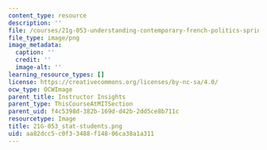 ```yaml
---
content_type: resource
description: ''
file: /courses/21g-053-understanding-contemporary-french-politics-spring-2014/aa82dcc5c0f33488f14806ca38a1a311_21G-053_stat-students.png
file_type: image/png
image_metadata:
  caption: ''
  credit: ''
  image-alt: ''
learning_resource_types: []
license: https://creativecommons.org/licenses/by-nc-sa/4.0/
ocw_type: OCWImage
parent_title: Instructor Insights
parent_type: ThisCourseAtMITSection
parent_uid: f4c5398d-382b-169d-d42b-2dd5ce8b711c
resourcetype: Image
title: 21G-053_stat-students.png
uid: aa82dcc5-c0f3-3488-f148-06ca38a1a311
---
```

